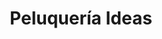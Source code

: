 ---
title: "Peluquería Ideas"
url: /valle-de-trapaga-trapagaran/peluqueria-ideas/
shop: peluquería
---